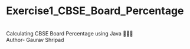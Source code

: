 # Exercise1_CBSE_Board_Percentage
<br>
Calculating CBSE Board Percentage using Java 👨🏽‍💻
<br>
Author- Gaurav Shripad
